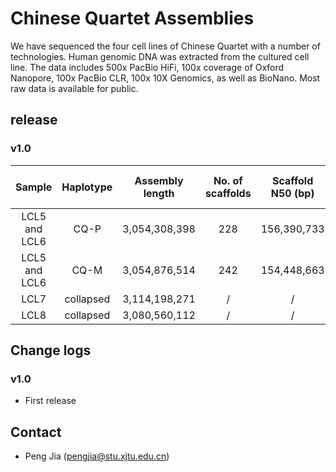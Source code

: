 # Chinese Quartet Assemblies 

We have sequenced the four cell lines of Chinese Quartet with a number of technologies. 
Human genomic DNA was extracted from the cultured cell line. 
The data includes 500x PacBio HiFi, 100x coverage of Oxford Nanopore, 100x PacBio CLR, 100x 10X Genomics, 
as well as BioNano. Most raw data is available for public.


## release 
### v1.0

|Sample | 		 Haplotype |	Assembly length |	No. of scaffolds |	Scaffold N50 (bp) | 	Scaffold N90 (bp) |	No. of contigs |	Config N50 (bp) | 	Config N90 (bp) |	Completeness by BUSCO (%)|	QV |
|:------:| :------:|:------:|:------:|:------:|:------:|:------:|:------:|:------:|:------:|:------:|
| LCL5 and LCL6|		CQ-P|	3,054,308,398| 	228| 	156,390,733 | 	76,610,749 |	279  |	132,844,355 |	45,917,673 	| 95.7 	| 55.27
| LCL5 and LCL6|		CQ-M|	3,054,876,514| 	242| 	154,448,663 |	79,992,100  |	276  |	132,842,171 |	49,364,463 |	95.7 |	55.12 | 
|LCL7|	 	collapsed|	3,114,198,271 |	/|	/	|/|	373| 	66,526,825| 	15,973,730| 	95.9| 	58.48| 
|LCL8|	 	collapsed|	3,080,560,112 |	/|	/	|/|	383 |	81,464,111 	| 16,689,687 	| 96.0 	|59.00| 


## Change logs

### v1.0
* First release 


## Contact
* Peng Jia (pengjia@stu.xjtu.edu.cn)